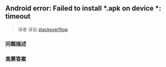 ## Android error: Failed to install *.apk on device *: timeout

> 译者 译自 [stackoverflow](http://stackoverflow.com/questions/4775603/android-error-failed-to-install-apk-on-device-timeout) 

### 问题描述 

### 高票答案 

